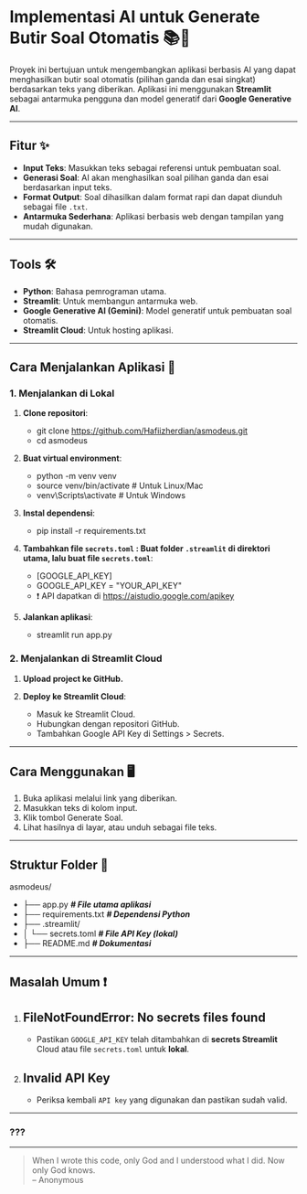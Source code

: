 # Implementasi AI untuk Generate Butir Soal Otomatis 📚🤖

Proyek ini bertujuan untuk mengembangkan aplikasi berbasis AI yang dapat menghasilkan butir soal otomatis (pilihan ganda dan esai singkat) berdasarkan teks yang diberikan. Aplikasi ini menggunakan **Streamlit** sebagai antarmuka pengguna dan model generatif dari **Google Generative AI**.

---

## Fitur ✨
- **Input Teks**: Masukkan teks sebagai referensi untuk pembuatan soal.
- **Generasi Soal**: AI akan menghasilkan soal pilihan ganda dan esai berdasarkan input teks.
- **Format Output**: Soal dihasilkan dalam format rapi dan dapat diunduh sebagai file `.txt`.
- **Antarmuka Sederhana**: Aplikasi berbasis web dengan tampilan yang mudah digunakan.

---

## Tools 🛠️
- **Python**: Bahasa pemrograman utama.
- **Streamlit**: Untuk membangun antarmuka web.
- **Google Generative AI (Gemini)**: Model generatif untuk pembuatan soal otomatis.
- **Streamlit Cloud**: Untuk hosting aplikasi.

---

## Cara Menjalankan Aplikasi 🚀

### 1. Menjalankan di Lokal
1. **Clone repositori**:
    - git clone https://github.com/Hafiizherdian/asmodeus.git
    - cd asmodeus
2. **Buat virtual environment**:
    - python -m venv venv
    - source venv/bin/activate  # Untuk Linux/Mac
    - venv\Scripts\activate     # Untuk Windows

3. **Instal dependensi**:
    - pip install -r requirements.txt

4. **Tambahkan file `secrets.toml` : Buat folder `.streamlit` di direktori utama, lalu buat file `secrets.toml`**:
    - [GOOGLE_API_KEY]
    - GOOGLE_API_KEY = "YOUR_API_KEY"
    - ❗ API dapatkan di https://aistudio.google.com/apikey

5. **Jalankan aplikasi**:
    - streamlit run app.py

### 2. Menjalankan di Streamlit Cloud
1. **Upload project ke GitHub.**

2. **Deploy ke Streamlit Cloud**:
    - Masuk ke Streamlit Cloud.
    - Hubungkan dengan repositori GitHub.
    - Tambahkan Google API Key di Settings > Secrets.

---

## Cara Menggunakan 🖥️
1. Buka aplikasi melalui link yang diberikan.
2. Masukkan teks di kolom input.
3. Klik tombol Generate Soal.
4. Lihat hasilnya di layar, atau unduh sebagai file teks.

---

## Struktur Folder 📂
asmodeus/
- ├── app.py                 ***# File utama aplikasi***
- ├── requirements.txt       ***# Dependensi Python***
- ├── .streamlit/
- │   └── secrets.toml       ***# File API Key (lokal)***
- ├── README.md              ***# Dokumentasi***

---

## Masalah Umum ❗
1. ## FileNotFoundError: No secrets files found
    - Pastikan `GOOGLE_API_KEY` telah ditambahkan di **secrets Streamlit** Cloud atau file `secrets.toml` untuk **lokal**.
2. ## Invalid API Key
    - Periksa kembali `API key` yang digunakan dan pastikan sudah valid.

---

### ???
---
> When I wrote this code, 
only God and I understood what I did. 
Now only God knows.  
> – Anonymous

